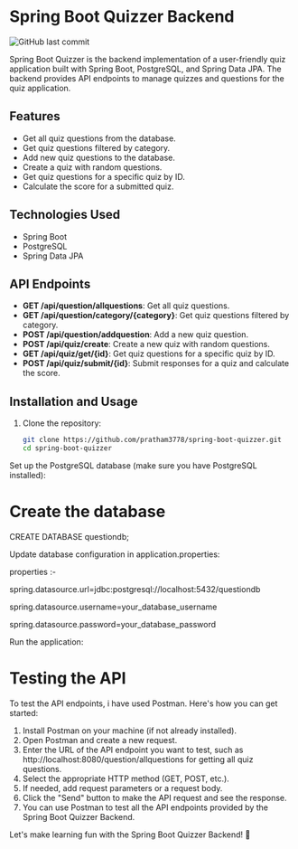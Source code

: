 # Spring Boot Quizzer Backend

![GitHub last commit](https://img.shields.io/github/last-commit/pratham3778/spring-boot-quizzer)

Spring Boot Quizzer is the backend implementation of a user-friendly quiz application built with Spring Boot, PostgreSQL, and Spring Data JPA. The backend provides API endpoints to manage quizzes and questions for the quiz application.

## Features

- Get all quiz questions from the database.
- Get quiz questions filtered by category.
- Add new quiz questions to the database.
- Create a quiz with random questions.
- Get quiz questions for a specific quiz by ID.
- Calculate the score for a submitted quiz.

## Technologies Used

- Spring Boot
- PostgreSQL
- Spring Data JPA

## API Endpoints

- **GET /api/question/allquestions**: Get all quiz questions.
- **GET /api/question/category/{category}**: Get quiz questions filtered by category.
- **POST /api/question/addquestion**: Add a new quiz question.
- **POST /api/quiz/create**: Create a new quiz with random questions.
- **GET /api/quiz/get/{id}**: Get quiz questions for a specific quiz by ID.
- **POST /api/quiz/submit/{id}**: Submit responses for a quiz and calculate the score.

## Installation and Usage

1. Clone the repository:

   ```bash
   git clone https://github.com/pratham3778/spring-boot-quizzer.git
   cd spring-boot-quizzer
Set up the PostgreSQL database (make sure you have PostgreSQL installed):

# Create the database
CREATE DATABASE questiondb;

Update database configuration in application.properties:

properties :-

spring.datasource.url=jdbc:postgresql://localhost:5432/questiondb

spring.datasource.username=your_database_username

spring.datasource.password=your_database_password

Run the application:

# Testing the API
To test the API endpoints, i have used Postman. Here's how you can get started:

1. Install Postman on your machine (if not already installed).
2. Open Postman and create a new request.
3. Enter the URL of the API endpoint you want to test, such as http://localhost:8080/question/allquestions for getting all quiz questions.
4. Select the appropriate HTTP method (GET, POST, etc.).
5. If needed, add request parameters or a request body.
6. Click the "Send" button to make the API request and see the response.
7. You can use Postman to test all the API endpoints provided by the Spring Boot Quizzer Backend.

Let's make learning fun with the Spring Boot Quizzer Backend! 🚀
